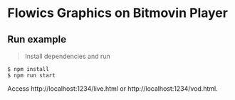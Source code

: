 # Flowics Graphics on Bitmovin Player

## Run example

> Install dependencies and run

```shell
$ npm install
$ npm run start
```

Access http://localhost:1234/live.html or http://localhost:1234/vod.html.
